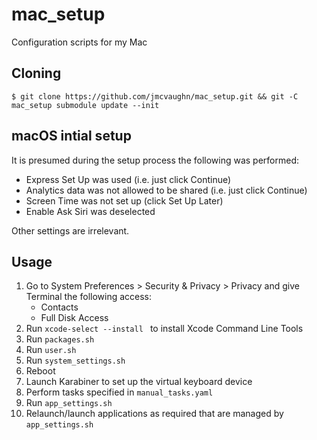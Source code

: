 # mac_setup
Configuration scripts for my Mac

## Cloning
```
$ git clone https://github.com/jmcvaughn/mac_setup.git && git -C mac_setup submodule update --init
```

## macOS intial setup
It is presumed during the setup process the following was performed:

- Express Set Up was used (i.e. just click Continue)
- Analytics data was not allowed to be shared (i.e. just click Continue)
- Screen Time was not set up (click Set Up Later)
- Enable Ask Siri was deselected

Other settings are irrelevant.

## Usage
1) Go to System Preferences > Security & Privacy > Privacy and give Terminal the following access:
    - Contacts
    - Full Disk Access
2) Run `xcode-select --install ` to install Xcode Command Line Tools
3) Run `packages.sh`
4) Run `user.sh`
5) Run `system_settings.sh`
6) Reboot
7) Launch Karabiner to set up the virtual keyboard device
8) Perform tasks specified in `manual_tasks.yaml`
9) Run `app_settings.sh`
10) Relaunch/launch applications as required that are managed by `app_settings.sh`

